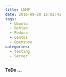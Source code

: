 ```yaml
---
title: LNMP
date: 2016-09-20 15:02:41
tags:
  - Ubuntu
  - Debian
  - Fedora
  - Centos
  - Opensuse
categories:
  - testing
  - Server
---
```


**ToDo ...**

